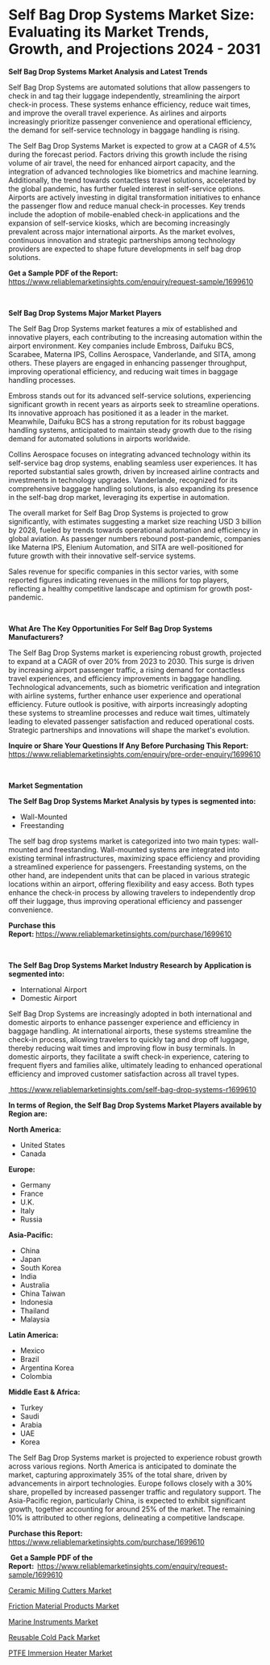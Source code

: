 <p><h1>Self Bag Drop Systems Market Size: Evaluating its Market Trends, Growth, and Projections 2024 - 2031</h1></p><p><strong>Self Bag Drop Systems Market Analysis and Latest Trends</strong></p>
<p><p>Self Bag Drop Systems are automated solutions that allow passengers to check in and tag their luggage independently, streamlining the airport check-in process. These systems enhance efficiency, reduce wait times, and improve the overall travel experience. As airlines and airports increasingly prioritize passenger convenience and operational efficiency, the demand for self-service technology in baggage handling is rising.</p><p>The Self Bag Drop Systems Market is expected to grow at a CAGR of 4.5% during the forecast period. Factors driving this growth include the rising volume of air travel, the need for enhanced airport capacity, and the integration of advanced technologies like biometrics and machine learning. Additionally, the trend towards contactless travel solutions, accelerated by the global pandemic, has further fueled interest in self-service options. Airports are actively investing in digital transformation initiatives to enhance the passenger flow and reduce manual check-in processes. Key trends include the adoption of mobile-enabled check-in applications and the expansion of self-service kiosks, which are becoming increasingly prevalent across major international airports. As the market evolves, continuous innovation and strategic partnerships among technology providers are expected to shape future developments in self bag drop solutions.</p></p>
<p><strong>Get a Sample PDF of the Report:&nbsp;</strong> <a href="https://www.reliablemarketinsights.com/enquiry/request-sample/1699610?utm_campaign=1331&utm_medium=2&utm_source=Github&utm_content=ia&utm_term=20102024&utm_id=self-bag-drop-systems">https://www.reliablemarketinsights.com/enquiry/request-sample/1699610</a></p>
<p>&nbsp;</p>
<p><strong>Self Bag Drop Systems Major Market Players</strong></p>
<p><p>The Self Bag Drop Systems market features a mix of established and innovative players, each contributing to the increasing automation within the airport environment. Key companies include Embross, Daifuku BCS, Scarabee, Materna IPS, Collins Aerospace, Vanderlande, and SITA, among others. These players are engaged in enhancing passenger throughput, improving operational efficiency, and reducing wait times in baggage handling processes.</p><p>Embross stands out for its advanced self-service solutions, experiencing significant growth in recent years as airports seek to streamline operations. Its innovative approach has positioned it as a leader in the market. Meanwhile, Daifuku BCS has a strong reputation for its robust baggage handling systems, anticipated to maintain steady growth due to the rising demand for automated solutions in airports worldwide.</p><p>Collins Aerospace focuses on integrating advanced technology within its self-service bag drop systems, enabling seamless user experiences. It has reported substantial sales growth, driven by increased airline contracts and investments in technology upgrades. Vanderlande, recognized for its comprehensive baggage handling solutions, is also expanding its presence in the self-bag drop market, leveraging its expertise in automation.</p><p>The overall market for Self Bag Drop Systems is projected to grow significantly, with estimates suggesting a market size reaching USD 3 billion by 2028, fueled by trends towards operational automation and efficiency in global aviation. As passenger numbers rebound post-pandemic, companies like Materna IPS, Elenium Automation, and SITA are well-positioned for future growth with their innovative self-service systems.</p><p>Sales revenue for specific companies in this sector varies, with some reported figures indicating revenues in the millions for top players, reflecting a healthy competitive landscape and optimism for growth post-pandemic.</p></p>
<p>&nbsp;</p>
<p><strong>What Are The Key Opportunities For Self Bag Drop Systems Manufacturers?</strong></p>
<p><p>The Self Bag Drop Systems market is experiencing robust growth, projected to expand at a CAGR of over 20% from 2023 to 2030. This surge is driven by increasing airport passenger traffic, a rising demand for contactless travel experiences, and efficiency improvements in baggage handling. Technological advancements, such as biometric verification and integration with airline systems, further enhance user experience and operational efficiency. Future outlook is positive, with airports increasingly adopting these systems to streamline processes and reduce wait times, ultimately leading to elevated passenger satisfaction and reduced operational costs. Strategic partnerships and innovations will shape the market's evolution.</p></p>
<p><strong>Inquire or Share Your Questions If Any Before Purchasing This Report:</strong> <a href="https://www.reliablemarketinsights.com/enquiry/pre-order-enquiry/1699610?utm_campaign=1331&utm_medium=2&utm_source=Github&utm_content=ia&utm_term=20102024&utm_id=self-bag-drop-systems">https://www.reliablemarketinsights.com/enquiry/pre-order-enquiry/1699610</a></p>
<p>&nbsp;</p>
<p><strong>Market Segmentation</strong></p>
<p><strong>The Self Bag Drop Systems Market Analysis by types is segmented into:</strong></p>
<p><ul><li>Wall-Mounted</li><li>Freestanding</li></ul></p>
<p><p>The self bag drop systems market is categorized into two main types: wall-mounted and freestanding. Wall-mounted systems are integrated into existing terminal infrastructures, maximizing space efficiency and providing a streamlined experience for passengers. Freestanding systems, on the other hand, are independent units that can be placed in various strategic locations within an airport, offering flexibility and easy access. Both types enhance the check-in process by allowing travelers to independently drop off their luggage, thus improving operational efficiency and passenger convenience.</p></p>
<p><strong>Purchase this Report:&nbsp;</strong><a href="https://www.reliablemarketinsights.com/purchase/1699610?utm_campaign=1331&utm_medium=2&utm_source=Github&utm_content=ia&utm_term=20102024&utm_id=self-bag-drop-systems">https://www.reliablemarketinsights.com/purchase/1699610</a></p>
<p>&nbsp;</p>
<p><strong>The Self Bag Drop Systems Market Industry Research by Application is segmented into:</strong></p>
<p><ul><li>International Airport</li><li>Domestic Airport</li></ul></p>
<p><p>Self Bag Drop Systems are increasingly adopted in both international and domestic airports to enhance passenger experience and efficiency in baggage handling. At international airports, these systems streamline the check-in process, allowing travelers to quickly tag and drop off luggage, thereby reducing wait times and improving flow in busy terminals. In domestic airports, they facilitate a swift check-in experience, catering to frequent flyers and families alike, ultimately leading to enhanced operational efficiency and improved customer satisfaction across all travel types.</p></p>
<p><a href="https://www.reliablemarketinsights.com/self-bag-drop-systems-r1699610?utm_campaign=1331&utm_medium=2&utm_source=Github&utm_content=ia&utm_term=20102024&utm_id=self-bag-drop-systems">&nbsp;https://www.reliablemarketinsights.com/self-bag-drop-systems-r1699610</a></p>
<p><strong>In terms of Region, the Self Bag Drop Systems Market Players available by Region are:</strong></p>
<p>
    <p> <strong> North America: </strong>
        <ul>
            <li>United States</li>
            <li>Canada</li>
        </ul>
        </p> 
    <p> <strong> Europe: </strong>
        <ul>
            <li>Germany</li>
            <li>France</li>
            <li>U.K.</li>
            <li>Italy</li>
            <li>Russia</li>
        </ul>
        </p> 
    <p> <strong> Asia-Pacific: </strong>
        <ul>
            <li>China</li>
            <li>Japan</li>
            <li>South Korea</li>
            <li>India</li>
            <li>Australia</li>
            <li>China Taiwan</li>
            <li>Indonesia</li>
            <li>Thailand</li>
            <li>Malaysia</li>
        </ul>
        </p> 
    <p> <strong> Latin America: </strong>
        <ul>
            <li>Mexico</li>
            <li>Brazil</li>
            <li>Argentina Korea</li>
            <li>Colombia</li>
        </ul>
        </p> 
    <p> <strong> Middle East & Africa: </strong>
        <ul>
            <li>Turkey</li>
            <li>Saudi</li>
            <li>Arabia</li>
            <li>UAE</li>
            <li>Korea</li>
        </ul>
    </p>
    </p>
<p><p>The Self Bag Drop Systems market is projected to experience robust growth across various regions. North America is anticipated to dominate the market, capturing approximately 35% of the total share, driven by advancements in airport technologies. Europe follows closely with a 30% share, propelled by increased passenger traffic and regulatory support. The Asia-Pacific region, particularly China, is expected to exhibit significant growth, together accounting for around 25% of the market. The remaining 10% is attributed to other regions, delineating a competitive landscape.</p></p>
<p><strong>Purchase this Report: </strong><a href="https://www.reliablemarketinsights.com/purchase/1699610?utm_campaign=1331&utm_medium=2&utm_source=Github&utm_content=ia&utm_term=20102024&utm_id=self-bag-drop-systems">https://www.reliablemarketinsights.com/purchase/1699610</a></p>
<p>&nbsp;<strong>Get a Sample PDF of the Report:&nbsp;&nbsp;</strong><a href="https://www.reliablemarketinsights.com/enquiry/request-sample/1699610?utm_campaign=1331&utm_medium=2&utm_source=Github&utm_content=ia&utm_term=20102024&utm_id=self-bag-drop-systems">https://www.reliablemarketinsights.com/enquiry/request-sample/1699610</a></p>
<p><strong></strong></p>
<p><p><a href="https://www.linkedin.com/pulse/ceramic-milling-cutters-market-trends-strategic-insights-5bwce?utm_campaign=1331&utm_medium=2&utm_source=Github&utm_content=ia&utm_term=20102024&utm_id=self-bag-drop-systems">Ceramic Milling Cutters Market</a></p><p><a href="https://www.linkedin.com/pulse/friction-material-products-market-investigation-industry-0a4ge?utm_campaign=1331&utm_medium=2&utm_source=Github&utm_content=ia&utm_term=20102024&utm_id=self-bag-drop-systems">Friction Material Products Market</a></p><p><a href="https://www.linkedin.com/pulse/regulatory-landscape-its-influence-global-marine-vmn1e?utm_campaign=1331&utm_medium=2&utm_source=Github&utm_content=ia&utm_term=20102024&utm_id=self-bag-drop-systems">Marine Instruments Market</a></p><p><a href="https://www.linkedin.com/pulse/insights-reusable-cold-pack-market-players-size-geographical-zvoxc?utm_campaign=1331&utm_medium=2&utm_source=Github&utm_content=ia&utm_term=20102024&utm_id=self-bag-drop-systems">Reusable Cold Pack Market</a></p><p><a href="https://www.linkedin.com/pulse/ptfe-immersion-heater-market-evolution-future-outlook-eutze?utm_campaign=1331&utm_medium=2&utm_source=Github&utm_content=ia&utm_term=20102024&utm_id=self-bag-drop-systems">PTFE Immersion Heater Market</a></p></p>